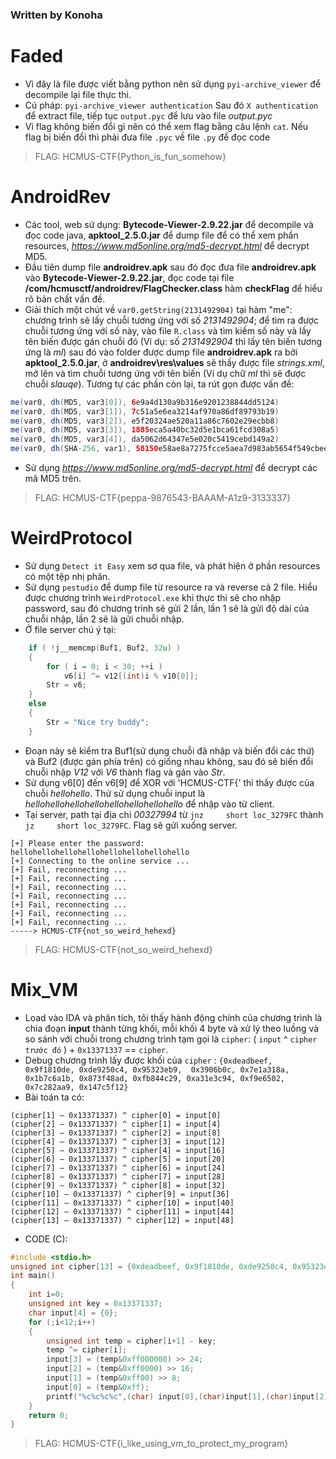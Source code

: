 ### Written by Konoha

# Faded
+ Vì đây là file được viết bằng python nên sử dụng `pyi-archive_viewer` để decompile lại file thực thi.
+ Cú pháp: `pyi-archive_viewer authentication` Sau đó `X authentication` để extract file, tiếp tục `output.pyc` để lưu vào file *output.pyc* 
+ Vì flag không biến đổi gì nên có thể xem flag bằng câu lệnh `cat`. Nếu flag bị biến đổi thì phải đưa file `.pyc` về file `.py` để đọc code
> FLAG: HCMUS-CTF{Python_is_fun_somehow}

# AndroidRev
+ Các tool, web sử dụng: **Bytecode-Viewer-2.9.22.jar** để decompile và đọc code java, **apktool_2.5.0.jar** để dump file để có thể xem phần resources, *https://www.md5online.org/md5-decrypt.html* để decrypt MD5.
+ Đầu tiên dump file **androidrev.apk** sau đó đọc đưa file **androidrev.apk** vào **Bytecode-Viewer-2.9.22.jar**, đọc  code tại file **/com/hcmusctf/androidrev/FlagChecker.class** hàm **checkFlag** để hiểu rõ bản chất vấn đề.
+ Giải thích một chút về `var0.getString(2131492904)` tại hàm "me": chương trình sẽ lấy chuỗi tương ứng với số *2131492904*; để tìm ra được chuỗi tương ứng với số này, vào file `R.class` và tìm kiếm số này và lấy tên biến được gán chuỗi đó (Ví dụ: số *2131492904* thì lấy tên biến tương ứng là *ml*) sau đó vào folder được dump file **androidrev.apk** ra bởi **apktool_2.5.0.jar**, ở **androidrev\res\values** sẽ thấy được file *strings.xml*, mở lên và tìm chuỗi tương ứng với tên biến (Ví dụ chữ *ml* thì sẽ được chuỗi *slauqe*). Tương tự các phần còn lại, ta rút gọn được vấn đề:
```java
me(var0, dh(MD5, var3[0]), 6e9a4d130a9b316e9201238844dd5124) 
me(var0, dh(MD5, var3[1]), 7c51a5e6ea3214af970a86df89793b19) 
me(var0, dh(MD5, var3[2]), e5f20324ae520a11a86c7602e29ecbb8) 
me(var0, dh(MD5, var3[3]), 1885eca5a40bc32d5e1bca61fcd308a5) 
me(var0, dh(MD5, var3[4]), da5062d64347e5e020c5419cebd149a2) 
me(var0, dh(SHA-256, var1), 58150e58ae8a7275fcce5aea7d983ab5654f549cbeecedec27c89fe8246937d5) 
```
+ Sử dụng *https://www.md5online.org/md5-decrypt.html* để decrypt các mã MD5 trên.
> FLAG: HCMUS-CTF{peppa-9876543-BAAAM-A1z9-3133337}

# WeirdProtocol
+ Sử dụng `Detect it Easy` xem sơ qua file, và phát hiện ở phần resources có một tệp nhị phân.
+ Sử dụng `pestudio` để dump file từ resource ra và reverse cả 2 file. Hiểu được chương trình `WeirdProtocol.exe` khi thực thi sẽ cho nhập password, sau đó chương trình sẽ gửi 2 lần, lần 1 sẽ là gửi độ dài của chuỗi nhập, lần 2 sẽ là gửi chuỗi nhập.
+ Ở file server chú ý tại:
```c
	if ( !j__memcmp(Buf1, Buf2, 32u) )
	{
		for ( i = 0; i < 30; ++i )
	  		v6[i] ^= v12[(int)i % v10[0]];
		Str = v6;	
	}
	else
	{
		Str = "Nice try buddy";
	}
```
+ Đoạn này sẽ kiểm tra Buf1(sử dụng chuỗi đã nhập và biến đổi các thứ) và Buf2 (được gán phía trên) có giống nhau không, sau đó sẽ biến đổi chuỗi nhập *V12* với *V6* thành flag và gán vào *Str*.
+ Sử dụng v6[0] đến v6[9] để XOR với 'HCMUS-CTF{' thì thấy được của chuỗi *hellohello*. Thử sử dụng chuỗi input là *hellohellohellohellohellohellohellohello* để nhập vào từ client.
+ Tại server, path tại địa chỉ *00327994* từ `jnz     short loc_3279FC` thành `jz     short loc_3279FC`. Flag sẽ gửi xuống server.
```
[+] Please enter the password: hellohellohellohellohellohellohellohello
[+] Connecting to the online service ...
[+] Fail, reconnecting ...
[+] Fail, reconnecting ...
[+] Fail, reconnecting ...
[+] Fail, reconnecting ...
[+] Fail, reconnecting ...
[+] Fail, reconnecting ...
[+] Fail, reconnecting ...
-----> HCMUS-CTF{not_so_weird_hehexd}
```
> FLAG: HCMUS-CTF{not_so_weird_hehexd}

# Mix_VM
+ Load vào IDA và phân tích, tôi thấy hành động chính của chương trình là chia đoạn **input** thành từng khối, mỗi khối 4 byte và xử lý theo luồng và so sánh với chuỗi trong chương trình tạm gọi là `cipher`: ( `input` ^ `cipher trước đó` ) + `0x13371337` == `cipher`.
+ Debug chương trình lấy được khối của `cipher` : `{0xdeadbeef, 0x9f1810de, 0xde9250c4, 0x95323eb9,  0x3906b0c, 0x7e1a318a, 0x1b7c6a1b, 0x873f48ad, 0xfb844c29, 0xa31e3c94, 0xf9e6502, 0x7c282aa9, 0x147c5f12}`
+ Bài toán ta có:
```
(cipher[1] – 0x13371337) ^ cipher[0] = input[0] 
(cipher[2] – 0x13371337) ^ cipher[1] = input[4]
(cipher[3] – 0x13371337) ^ cipher[2] = input[8]
(cipher[4] – 0x13371337) ^ cipher[3] = input[12]
(cipher[5] – 0x13371337) ^ cipher[4] = input[16]
(cipher[6] – 0x13371337) ^ cipher[5] = input[20]
(cipher[7] – 0x13371337) ^ cipher[6] = input[24]
(cipher[8] – 0x13371337) ^ cipher[7] = input[28]
(cipher[9] – 0x13371337) ^ cipher[8] = input[32]
(cipher[10] – 0x13371337) ^ cipher[9] = input[36]
(cipher[11] – 0x13371337) ^ cipher[10] = input[40]
(cipher[12] – 0x13371337) ^ cipher[11] = input[44]
(cipher[13] – 0x13371337) ^ cipher[12] = input[48]
```
+ CODE (C):
```c
#include <stdio.h>
unsigned int cipher[13] = {0xdeadbeef, 0x9f1810de, 0xde9250c4, 0x95323eb9, 0x3906b0c, 0x7e1a318a, 0x1b7c6a1b, 0x873f48ad, 0xfb844c29, 0xa31e3c94, 0xf9e6502, 0x7c282aa9, 0x147c5f12};
int main()
{
	int i=0;
	unsigned int key = 0x13371337;
	char input[4] = {0};
	for (;i<12;i++)
	{
		unsigned int temp = cipher[i+1] - key;
		temp ^= cipher[i];
		input[3] = (temp&0xff000000) >> 24;
		input[2] = (temp&0xff0000) >> 16;
		input[1] = (temp&0xff00) >> 8;
		input[0] = (temp&0xff);
		printf("%c%c%c%c",(char) input[0],(char)input[1],(char)input[2],(char)input[3]);
	}
	return 0;
}
```
> FLAG: HCMUS-CTF{i_like_using_vm_to_protect_my_program}